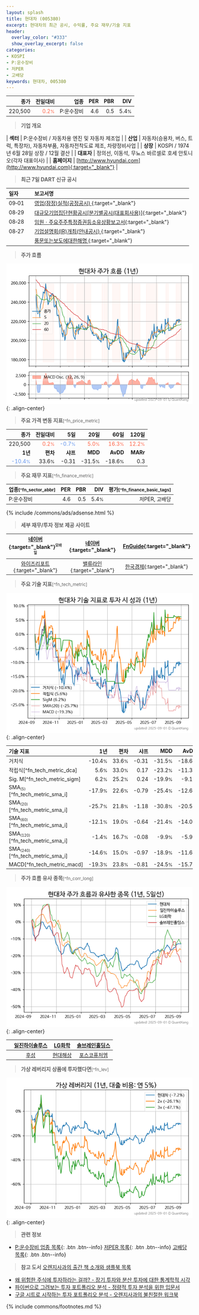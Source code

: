 ```yaml
---
layout: splash
title: 현대차 (005380)
excerpt: 현대차의 최근 공시, 수익률, 주요 재무/기술 지표
header:
  overlay_color: "#333"
  show_overlay_excerpt: false
categories:
- KOSPI
- P:운수장비
- 저PER
- 고배당
keywords: 현대차, 005380
---
```


| **종가** | **전일대비** | **업종** | **PER** | **PBR** | **DIV** |
| -------: | -----------: | -------: | ------: | ------: | ------: |
| 220,500 | <span style="color: tomato">0.2<small>%</small></span> | P:운수장비 | 4.6 | 0.5 | 5.4<small>%</small> |

<!-- more -->


> **기업 개요**<a id="company"></a>

| <span style="white-space:nowrap;">**섹터**</span> | P:운수장비 / 자동차용 엔진 및 자동차 제조업 |
| <span style="white-space:nowrap;">**산업**</span> | 자동차(승용차, 버스, 트럭, 특장차), 자동차부품, 자동차전착도료 제조, 차량정비사업 |
| <span style="white-space:nowrap;">**상장**</span> | KOSPI / 1974년 6월 28일 상장 / 12월 결산 |
| <span style="white-space:nowrap;">**대표자**</span> | 정의선, 이동석, 무뇨스 바르셀로 호세 안토니오(각자 대표이사) |
| <span style="white-space:nowrap;">**홈페이지**</span> | [http://www.hyundai.com](http://www.hyundai.com){:target="_blank"} |


> **최근 7일 DART 신규 공시**<a id="dart"></a>

| **일자** |      | **보고서명** |
| :------- | :--- | :----------- |
| 09&#x2011;01 | | [영업(잠정)실적(공정공시)              ](https://dart.fss.or.kr/dsaf001/main.do?rcpNo=20250901800724){:target="_blank"} |
| 08&#x2011;29 | | [대규모기업집단현황공시[분기별공시(대표회사용)]](https://dart.fss.or.kr/dsaf001/main.do?rcpNo=20250829000025){:target="_blank"} |
| 08&#x2011;28 | | [임원ㆍ주요주주특정증권등소유상황보고서](https://dart.fss.or.kr/dsaf001/main.do?rcpNo=20250828001039){:target="_blank"} |
| 08&#x2011;27 | | [기업설명회(IR)개최(안내공시)              ](https://dart.fss.or.kr/dsaf001/main.do?rcpNo=20250827800456){:target="_blank"} |
|  | | [풍문또는보도에대한해명              ](https://dart.fss.or.kr/dsaf001/main.do?rcpNo=20250827800122){:target="_blank"} |


> **주가 흐름**<a id="price"></a>

![005380](/stock/images/005380.png){: .align-center}


> **주요 가격 변동 지표**<small>[^fn_price_metric]</small>

| **종가** | **전일대비** | **5일** | **20일** | **60일** | **120일** |
| -------: | -----------: | ------: | -------: | -------: | --------: |
| 220,500 | <span style="color: tomato">0.2<small>%</small></span> | <span style="color: cornflowerblue">-0.7<small>%</small></span> | <span style="color: tomato">5.0<small>%</small></span> | <span style="color: tomato">16.3<small>%</small></span> | <span style="color: tomato">12.2<small>%</small></span> |
| **1년** | **편차** | **샤프** | **MDD** | **AvDD** | **MARr** |
| <span style="color: cornflowerblue">-10.4<small>%</small></span> | 33.6<small>%</small> | -0.31 | -31.5<small>%</small> | -18.6<small>%</small> | 0.3 |


> **주요 재무 지표**<small>[^fn_finance_metric]</small>

| **업종**<small>[^fn_sector_abbr]</small> | **PER** | **PBR** | **DIV** | **평가**<small>[^fn_finance_basic_tags]</small> |
| :--------------------------------------- | ------: | ------: | ------: | ----------------------------------------------: |
| P:운수장비 | 4.6 | 0.5 | 5.4<small>%</small> | 저PER, 고배당 |



{% include /commons/ads/adsense.html %}

> **세부 재무/투자 정보 제공 사이트**

| [네이버](https://m.stock.naver.com/domestic/stock/005380/finance/summary){:target="_blank"}<sup><small>모바일</small></sup> | [네이버](https://finance.naver.com/item/coinfo.naver?code=005380){:target="_blank"} | [FnGuide](https://comp.fnguide.com/SVO2/ASP/SVD_Invest.asp?gicode=A005380&MenuYn=Y){:target="_blank"} |
| :---: | :---: | :---: |
| [와이즈리포트](https://comp.wisereport.co.kr/company/c1040001.aspx?cmp_cd=005380){:target="_blank"} | [밸류라인](https://www.valueline.co.kr/finance/summary/005380){:target="_blank"} | [한국경제](https://markets.hankyung.com/stock/005380/financial-summary){:target="_blank"} |


> **주요 기술 지표**<small>[^fn_tech_metric]</small>


![005380](/stock/images/005380_tech.png){: .align-center}

| **기술 지표** | **1년** | **편차** | **샤프** | **MDD** | **AvDD** |
| :------------ | ------: | -----------: | -------: | ------: | -------: |
| 거치식 | -10.4<small>%</small> | 33.6<small>%</small> | -0.31 | -31.5<small>%</small> | -18.6<small>%</small> |
| 적립식[^fn_tech_metric_dca] | 5.6<small>%</small> | 33.0<small>%</small> | 0.17 | -23.2<small>%</small> | -11.3<small>%</small> |
| Sig. M[^fn_tech_metric_sigm] | 6.2<small>%</small> | 25.2<small>%</small> | 0.24 | -19.9<small>%</small> | -9.1<small>%</small> |
| SMA<small><sub>(5)</sub></small>[^fn_tech_metric_sma_i] | -17.9<small>%</small> | 22.6<small>%</small> | -0.79 | -25.4<small>%</small> | -12.6<small>%</small> |
| SMA<small><sub>(20)</sub></small>[^fn_tech_metric_sma_i] | -25.7<small>%</small> | 21.8<small>%</small> | -1.18 | -30.8<small>%</small> | -20.5<small>%</small> |
| SMA<small><sub>(60)</sub></small>[^fn_tech_metric_sma_i] | -12.1<small>%</small> | 19.0<small>%</small> | -0.64 | -21.4<small>%</small> | -14.0<small>%</small> |
| SMA<small><sub>(120)</sub></small>[^fn_tech_metric_sma_i] | -1.4<small>%</small> | 16.7<small>%</small> | -0.08 | -9.9<small>%</small> | -5.9<small>%</small> |
| SMA<small><sub>(240)</sub></small>[^fn_tech_metric_sma_i] | -14.6<small>%</small> | 15.0<small>%</small> | -0.97 | -18.9<small>%</small> | -11.6<small>%</small> |
| MACD[^fn_tech_metric_macd] | -19.3<small>%</small> | 23.8<small>%</small> | -0.81 | -24.5<small>%</small> | -15.7<small>%</small> |


> **주가 흐름 유사 종목**<a id="corr"></a><small>[^fn_corr_long]</small>

![005380](/stock/images/005380_corr.png){: .align-center}

|       | [일진하이솔루스](/271940/) | [LG화학](/051910/) | [솔브레인홀딩스](/036830/) |
| :---: | :------------------------------------: | :------------------------------------: | :------------------------------------: |
|       | [후성](/093370/) | [현대해상](/001450/) | [포스코퓨처엠](/003670/) |


> **가상 레버리지 상품에 투자했다면**<a id="2x"></a><small>[^fn_lev]</small>

![005380](/stock/images/005380_2x.png){: .align-center}


> **관련 정보**

- [P:운수장비 업종 목록](/stats/sector/kospi_업종_운수장비_종목/){: .btn .btn--info} [저PER 목록](/fn/fn_low_per/){: .btn .btn--info} [고배당 목록](/fn/fn_high_div/){: .btn .btn--info}

> **참고 도서** [오렌지사과의 출간 책 소개와 샘플북 목록](https://kongdori.tistory.com/691)

- [왜 위험한 주식에 투자하라는 걸까? - 장기 투자와 분산 투자에 대한 통계학적 시각](https://kongdori.tistory.com/421)
- [파이썬으로 그려보는 투자 포트폴리오 분석  - 정량적 투자 분석을 위한 입문서](https://kongdori.tistory.com/643)
- [구글 시트로 시작하는 투자 포트폴리오 분석 - 오렌지사과의 불친절한 워크북](https://kongdori.tistory.com/449)


{% include commons/footnotes.md %}